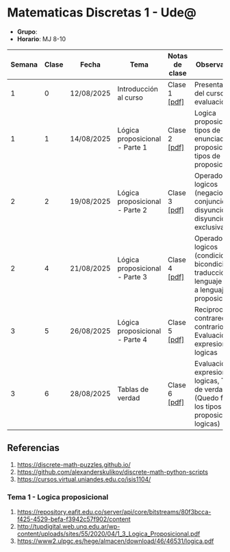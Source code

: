# Matematicas Discretas 1 - Ude@

* **Grupo**: 
* **Horario**: MJ 8-10


| Semana | Clase | Fecha        | Tema                               | Notas de clase                            |Observaciones|
|--------|-------|--------------|------------------------------------|-------------------------------------------|-------------|
| 1      | 0     | 12/08/2025   | Introducción al curso              | Clase 1 [[pdf]](clase01_12-08-2025.pdf)   | Presentación del curso y evaluación     |
| 1      | 1     | 14/08/2025   | Lógica proposicional - Parte 1     | Clase 2 [[pdf]](clase02_14-08-2025.pdf)   | Logica proposicional, tipos de enunciados, proposiciones, tipos de proposiciones |
| 2      | 2     | 19/08/2025   | Lógica proposicional - Parte 2     | Clase 3 [[pdf]](clase03_19-08-2025.pdf)   | Operadores logicos (negacion, conjuncion, disyuncion, disyuncion exclusiva)|
| 2      | 4     | 21/08/2025   | Lógica proposicional - Parte 3     | Clase 4 [[pdf]](clase04_21-08-2025.pdf)   | Operadores logicos (condicional, bicondicional), traducción de lenguaje natural a lenguaje proposicional |
| 3      | 5     | 26/08/2025   | Lógica proposicional - Parte 4     | Clase 5 [[pdf]](clase05_26-08-2025.pdf)   | Reciproco, contrareciproco, contrario - Evaluacion de expresiones logicas |
| 3      | 6     | 28/08/2025   | Tablas de verdad | Clase 6 [[pdf]](clase06_28-08-2025.pdf)   | Evaluación de expresiones logicas, Tablas de verdad (Quedo faltando los tipos de proposiciones logicas)|


## Referencias

1. https://discrete-math-puzzles.github.io/
2. https://github.com/alexanderskulikov/discrete-math-python-scripts
3. https://cursos.virtual.uniandes.edu.co/isis1104/

### Tema 1 - Logica proposicional

1. https://repository.eafit.edu.co/server/api/core/bitstreams/80f3bcca-f425-4529-befa-f3942c57f902/content
2. http://tupdigital.web.unq.edu.ar/wp-content/uploads/sites/55/2020/04/1_3_Logica_Proposicional.pdf
3. https://www2.ulpgc.es/hege/almacen/download/46/46531/logica.pdf